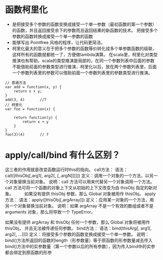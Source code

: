 # 函数柯里化
 * 是把接受多个参数的函数变换成接受一个单一参数（最初函数的第一个参数）的函数，并且返回接受余下的参数而且返回结果的新函数的技术。
把接受多个参数的函数转换成接受一个单一参数的函数
* 能够写出 Pointfree 风格的程序，让代码更简洁。
* 柯里化最大的意义在于把多个参数的函数等价转化成多个单参数函数的级联，这样所有的函数就都统一了，方便做lambda演算。 在scala里，柯里化对类型推演也有帮助，scala的类型推演是局部的，在同一个参数列表中后面的参数不能借助前面的参数类型进行推演，柯里化以后，放在两个参数列表里，后面一个参数列表里的参数可以借助前面一个参数列表里的参数类型进行推演。
```
// 普通方法
var add = function(x, y) {
    return x + y;
}    
add(3, 4)       //7
// 柯里化 
var foo = function(x) {

    return function(y) {
        return x + y
    }
}    
foo(3)(4)       // 7    
```
# apply/call/bind 有什么区别？
 这三者的作用就是改变函数运行时this的指向。 call方法： 语法：call([thisObj[,arg1[, arg2[, 
[,.argN]]]]]) 定义：调用一个对象的一个方法，以另一个对象替换当前对象。 说明：call
方法可以用来代替另一个对象调用一个方法。call 方法可将一个函数的对象上下文从初始的上下文改变为由 thisObj 指定的新对象。
　　 如果没有提供 thisObj 参数，那么 Global 对象被用作 thisObj。 apply方法： 语法：apply([thisObj[,argArray]]) 定义：应用某一对象的一个方法，用另一个对象替换当前对象。 说明：如果
argArray 不是一个有效的数组或者不是 arguments 对象，那么将导致一个 TypeError。

如果没有提供 argArray 和 thisObj 任何一个参数，那么 Global 对象将被用作 thisObj， 并且无法被传递任何参数。 bind方法： 语法：bind(thisArg[, arg1[, arg2[, ...]]])
定义：将接受多个参数的函数变换成接受一个单一参数。
说明：bind()方法所返回的函数的length（形参数量）等于原函数的形参数量减去传入bind()方法中的实参数量（第一个参数以后的所有参数），因为传入bind中的实参都会绑定到原函数的形参